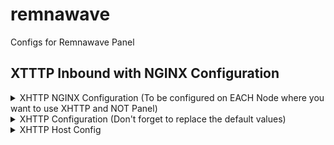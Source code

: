 # remnawave
Configs for Remnawave Panel

## XTTTP Inbound with NGINX Configuration
<details>
  <summary>
    XHTTP NGINX Configuration (To be configured on EACH Node where you want to use XHTTP and NOT Panel)
  </summary>
```nginx
    # gRPC Proxy
    location /VLSpdG9k {
        grpc_pass grpc://127.0.0.1:2023;
        grpc_set_header Host $host;
        grpc_set_header X-Forwarded-For $proxy_add_x_forwarded_for;
    }
```
</details>
<details>
  <summary>
    XHTTP Configuration (Don't forget to replace the default values)
  </summary>
```json
    {
      "tag": "Give any tag you want",
      "port": 2023,
      "listen": "127.0.0.1",
      "protocol": "vless",
      "settings": {
        "clients": [],
        "decryption": "none"
      },
      "sniffing": {
        "enabled": true,
        "destOverride": [
          "http",
          "tls",
          "quic"
        ]
      },
      "streamSettings": {
        "network": "xhttp",
        "xhttpSettings": {
          "path": "/VLSpdG9k"
        },
        "realitySettings": {
          "dest": "/dev/shm/nginx.sock",
          "show": false,
          "xver": 1,
          "spiderX": "",
          "shortIds": [
            "5d3ddcaf67893d8b"
          ],
          "publicKey": "8lYLXCb8jR6Fa5jq0t5SMbZ1zQcvrmOhAe4EPoDUwmo",
          "privateKey": "vkNfSoEef0T4QWyaREhx1Lrfeq0hfyYnmmDPljKg3M0",
          "serverNames": [
            "example.com"
          ]
        }
      }
    },
```
</details>
<details>
  <summary>
    XHTTP Host Config
  </summary>
![xhttp-host-config](https://raw.githubusercontent.com/TrulyInfinite/remnawave/567cb19d6661b23c447c8c27e6a177dc326338df/assets/xhttp_host_config.jpg)
</details>
